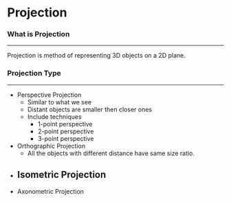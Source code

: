 # Projection
### What is Projection
---
Projection is method of representing 3D objects on a 2D plane.

### Projection Type
---
- Perspective Projection
	- Similar to what we see
	- Distant objects are smaller then closer ones
	- Include techniques
		- 1-point perspective
		- 2-point perspective
		- 3-point perspective
- Orthographic Projection
	- All the objects with different distance have same size ratio.
- Isometric Projection
	- 
- Axonometric Projection
